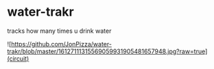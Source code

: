 # water-trakr

tracks how many times u drink water

![https://github.com/JonPizza/water-trakr/blob/master/16127111315569059931905481657948.jpg?raw=true](circuit)
